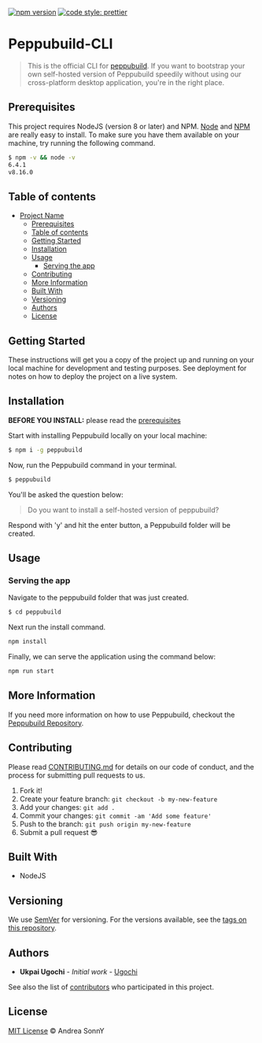 [![npm version](https://badge.fury.io/js/peppubuild.svg)](https://www.npmjs.com/package/peppubuild)
[![code style: prettier](https://img.shields.io/badge/code_style-prettier-ff69b4.svg?style=flat-square)](https://github.com/prettier/prettier)

# Peppubuild-CLI

> This is the official CLI for [peppubuild](). If you want to bootstrap your own self-hosted version of Peppubuild speedily without using our cross-platform desktop application, you're in the right place.

## Prerequisites

This project requires NodeJS (version 8 or later) and NPM.
[Node](http://nodejs.org/) and [NPM](https://npmjs.org/) are really easy to install.
To make sure you have them available on your machine,
try running the following command.

```sh
$ npm -v && node -v
6.4.1
v8.16.0
```

## Table of contents

- [Project Name](#project-name)
  - [Prerequisites](#prerequisites)
  - [Table of contents](#table-of-contents)
  - [Getting Started](#getting-started)
  - [Installation](#installation)
  - [Usage](#usage)
    - [Serving the app](#serving-the-app)
  - [Contributing](#contributing)
  - [More Information](#more-information)
  - [Built With](#built-with)
  - [Versioning](#versioning)
  - [Authors](#authors)
  - [License](#license)

## Getting Started

These instructions will get you a copy of the project up and running on your local machine for development and testing purposes. See deployment for notes on how to deploy the project on a live system.

## Installation

**BEFORE YOU INSTALL:** please read the [prerequisites](#prerequisites)

Start with installing Peppubuild locally on your local machine:

```sh
$ npm i -g peppubuild
```

Now, run the Peppubuild command in your terminal.

```sh
$ peppubuild
```

You'll be asked the question below:

> Do you want to install a self-hosted version of peppubuild?

Respond with 'y' and hit the enter button, a Peppubuild folder will be created.

## Usage

### Serving the app

Navigate to the peppubuild folder that was just created.

```sh
$ cd peppubuild
```

Next run the install command.

```sh
npm install
```

Finally, we can serve the application using the command below:

```sh
npm run start
```

## More Information

If you need more information on how to use Peppubuild, checkout the [Peppubuild Repository]().

## Contributing

Please read [CONTRIBUTING.md](CONTRIBUTING.md) for details on our code of conduct, and the process for submitting pull requests to us.

1.  Fork it!
2.  Create your feature branch: `git checkout -b my-new-feature`
3.  Add your changes: `git add .`
4.  Commit your changes: `git commit -am 'Add some feature'`
5.  Push to the branch: `git push origin my-new-feature`
6.  Submit a pull request :sunglasses:

## Built With

* NodeJS 

## Versioning

We use [SemVer](http://semver.org/) for versioning. For the versions available, see the [tags on this repository](https://github.com/Peppu-Group/Peppubuild-CLI/tags).

## Authors

* **Ukpai Ugochi** - *Initial work* - [Ugochi](https://github.com/hannydevelop)

See also the list of [contributors](https://github.com/Peppu-Group/Peppubuild-CLI/contributors) who participated in this project.

## License

[MIT License](https://andreasonny.mit-license.org/2019) © Andrea SonnY
